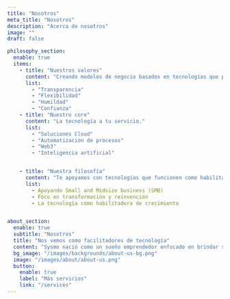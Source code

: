 ```yaml
---
title: "Nosotros"
meta_title: "Nosotros"
description: "Acerca de nosotros"
image: ""
draft: false

philosophy_section:
  enable: true
  items:
    - title: "Nuestros valores"
      content: "Creando modelos de negocio basados en tecnologías que potencien a las personas."
      list:
        - "Transparencia"
        - "Flexibilidad"
        - "Humildad"
        - "Confianza"
    - title: "Nuestro core"
      content: "La tecnología a tu servicio."
      list:
        - "Soluciones Cloud"
        - "Automatización de procesos"
        - "Web3"
        - "Inteligencia artificial"


    - title: "Nuestra filosofía"
      content: "Te apoyamos con tecnologías que funcionen como habilitadoras de crecimiento."
      list:
        - Apoyando Small and Midsize business (SMB)
        - Foco en transformación y reinvención
        - La tecnología como habilitadora de crecimiento


about_section:
  enable: true
  subtitle: "Nosotros"
  title: "Nos vemos como facilitadores de tecnología"
  content: "Sysmo nació como un sueño emprendedor enfocado en brindar soluciones tecnológicas. Comenzamos diseñando sitios web y desarrollando sistemas a medida, hasta especializarnos en nichos como la facturación electrónica o IA, firmando un acuerdo clave con Interbanking para integrar soluciones con empresas como Philips, MSD, Abbott, Maersk y Huawei. Con el tiempo, evolucionamos hacia el desarrollo de portales web, aplicaciones móviles y soluciones en la Nube. Hoy seguimos con la misma pasión por innovar y acompañar a las organizaciones en un mundo cada vez más digital."
  bg_image: "/images/backgrounds/about-us-bg.png"
  image: "/images/about/about-us.png"
  button:
    enable: true
    label: "Más servicios"
    link: "/services"
---
```

